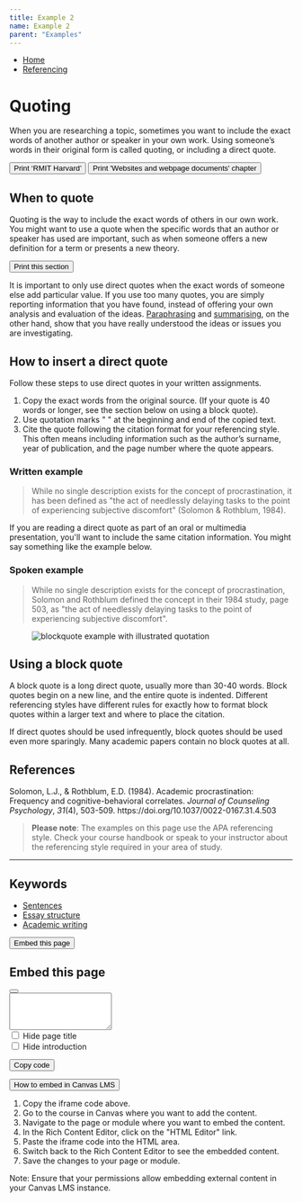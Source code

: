 ```yaml
---
title: Example 2
name: Example 2
parent: "Examples"
---
```

<ul class="breadcrumbs">
	<li><a href="/dewey-design/" tabindex="-1">Home</a></li>
	<li><a href="" tabindex="-1">Referencing</a></li>
</ul>
<a id="main-content"></a>
<h1 class="margin-top-zero">Quoting</h1>
<p class="lead">When you are researching a topic, sometimes you want to include the exact words of another author or speaker in your own work. Using someone’s words in their original form is called quoting, or including a direct quote.</p>
<div class="my-flex">
	<button class="btn btn-print"><div>Print  ‘RMIT Harvard’</div></button>
	<button class="btn btn-print"><div>Print 'Websites and webpage documents' chapter</div></button>
</div>
<h2>When to quote</h2>
<p>Quoting is the way to include the exact words of others in our own work. You might want to use a quote when the specific words that an author or speaker has used are important, such as when someone offers a new definition for a term or presents a new theory.</p>
<button class="btn btn-print"><div>Print this section</div></button>
<p>It is important to only use direct quotes when the exact words of someone else add particular value. If you use too many quotes, you are simply reporting information that you have found, instead of offering your own analysis and evaluation of the ideas. <a href="paraphrasing-4.html">Paraphrasing</a> and <a href="summarising-0.html">summarising</a>, on the other hand, show that you have really understood the ideas or issues you are investigating.</p>
<h2>How to insert a direct quote</h2>
<p>Follow these steps to use direct quotes in your written assignments.</p>
<ol>
	<li>Copy the exact words from the original source. (If your quote is 40 words or longer, see the section below on using a block quote).</li>
	<li>Use quotation marks " " at the beginning and end of the copied text.</li>
	<li>Cite the quote following the citation format for your referencing style. This often means including information such as the author’s surname, year of publication, and the page number where the quote appears.</li>
</ol>
<h3>Written example</h3>
<blockquote><div class="content"><p>While no single description exists for the concept of procrastination, it has been defined as "the act of needlessly delaying tasks to the point of experiencing subjective discomfort" (Solomon &amp; Rothblum, 1984).</p></div></blockquote>
<p>If you are reading a direct quote as part of an oral or multimedia presentation, you'll want to include the same citation information. You might say something like the example below.</p>
<h3>Spoken example</h3>
<blockquote><div class="content"><p>While no single description exists for the concept of procrastination, Solomon and Rothblum defined the concept in their 1984 study, page 503, as "the act of needlessly delaying tasks to the point of experiencing subjective discomfort".</p></div></blockquote>
<figure class="float-right">
    <img src="https://learninglab.rmit.edu.au/sites/default/files/quoting-blockquote.png" class="borde" alt="blockquote example with illustrated quotation" />
</figure>
<h2>Using a block quote</h2>
<!--
<img src="../sites/default/files/quoting-blockquote.png" style="float: right; margin-left: 20px; max-width: 30% !important;
margin-top: -30px;" alt="blockquote example with illustrated quotation marks">
-->
<p>A block quote is a long direct quote, usually more than 30-40 words. Block quotes begin on a new line, and the entire quote is indented. Different referencing styles have different rules for exactly how to format block quotes within a larger text and where to place the citation.</p>

<p>If direct quotes should be used infrequently, block quotes should be used even more sparingly. Many academic papers contain no block quotes at all.</p>
<h2>References</h2>
<p class="apa small">Solomon, L.J., &amp; Rothblum, E.D. (1984). Academic procrastination: Frequency and cognitive-behavioral correlates. <em>Journal of Counseling Psychology</em>, <em>31</em>(4), 503-509. https://doi.org/10.1037/0022-0167.31.4.503</p>
<blockquote class="style2">
	<div class="content">
		<p><strong>Please note</strong>: The examples on this page use the APA referencing style. Check your course handbook or speak to your instructor about the referencing style required in your area of study.</p>
	</div>
</blockquote>

<div id="additional-info">	
	<!-- keywords echo - https://www.advancedcustomfields.com/resources/taxonomy/ -->      
	<hr class="margin-top-xl">
	<div class="keyword-embed-contain">
		<div class="keywords">
			<h2 class="h5">Keywords</h2>
			<ul>
				<li><a href="https://lab.bitma.app/keyword/sentences/">Sentences</a></li>  
				<li><a href="https://lab.bitma.app/keyword/essay-structure/">Essay structure</a></li>  
				<li><a href="https://lab.bitma.app/keyword/academic-writing/">Academic writing</a></li>  
			</ul>
		</div>
		<button class="btn-embed" type="button" data-bs-toggle="modal" data-bs-target="#embedModal">Embed this page</button>
	</div>
</div>



<!-- START modal -->
<div class="modal fade" id="embedModal" tabindex="-1" aria-labelledby="embedModalLabel" aria-hidden="true">
	<!-- START modal-dialog -->
	<div class="modal-dialog">
		<!-- START modal-content -->
		<div class="modal-content">
			<div class="modal-header">
				<h2 class="h3 margin-top-zero margin-bot-zero" id="embedModalLabel">Embed this page</h2>
				<button type="button" class="btn-close" data-bs-dismiss="modal" aria-label="Close"></button>
			</div>
			<!-- START modal-body -->
			<div class="modal-body">
				<textarea id="embedCode" class="code-section mt-3" rows="4" readonly aria-label="Embed Code"></textarea>
				<form id="embedForm">
					<div class="form-check-inline">
						<input class="form-check-input" type="checkbox" id="hideTitle" onchange="updateEmbedCode()" aria-describedby="hideTitleDescription">
						<label class="form-check-label small" for="hideTitle">Hide page title</label>
					</div>
					<div class="form-check-inline">
						<input class="form-check-input" type="checkbox" id="hideIntro" onchange="updateEmbedCode()" aria-describedby="hideIntroDescription">
						<label class="form-check-label small" for="hideIntro">Hide introduction</label>
					</div>
				</form>
				<div class="btn-container">
					<button id="copy-code" type="button" class="btn btn-primary">Copy code</button>
					<div id="feedback" class="collapse small"></div>
				</div>
				<!-- START accordion item -->
				<div class="accordion-item transcript margin-top-xs">
					<p class="accordion-header" id="Transcript-head">
					<button class="accordion-button collapsed" type="button" data-bs-toggle="collapse" data-bs-target="#Transcript-body" aria-expanded="false" aria-controls="Transcript-body">
						How to embed in Canvas LMS
					</button>
					</p>
					<div id="Transcript-body" class="accordion-collapse collapse" aria-labelledby="Transcript-head">
					<div class="accordion-body padding-top-zero">
						<ol class="small">
							<li>Copy the iframe code above.</li>
							<li>Go to the course in Canvas where you want to add the content.</li>
							<li>Navigate to the page or module where you want to embed the content.</li>
							<li>In the Rich Content Editor, click on the "HTML Editor" link.</li>
							<li>Paste the iframe code into the HTML area.</li>
							<li>Switch back to the Rich Content Editor to see the embedded content.</li>
							<li>Save the changes to your page or module.</li>
						</ol>
						<p class="small">Note: Ensure that your permissions allow embedding external content in your Canvas LMS instance.</p>
					</div>
					</div>
				</div>
				<!-- END accordion item -->
			</div>
			<!-- END modal-body -->
		</div>
		<!-- END modal-content -->
	</div>
	<!-- END modal-dialog -->
</div>
<!-- END modal -->

<script>

const copyCodeButton = document.getElementById("copy-code");
const feedback = document.getElementById("feedback");
const embedCodeBox = document.getElementById('embedCode')

function updateEmbedCode() {
	const hideTitle = document.getElementById('hideTitle').checked;
	const hideIntro = document.getElementById('hideIntro').checked;
	const currentUrl = window.location.origin + window.location.pathname;
	let url = `${currentUrl}?iframe=true`;
	if (hideTitle) url += '&hide-title=true';
	if (hideIntro) url += '&hide-intro=true';

	const embedCode = `<iframe src="${url}" width="100%" scrolling="no"></iframe>`;
	embedCodeBox.value = embedCode;

}

//Called when "Copy code" is clicked. Copy the code to clipboard  (won't work on http:// only https:// )
function copyCode(e) {
	console.log("Code copied");
    navigator.clipboard.writeText(embedCodeBox.value);
	
	feedback.innerHTML = "Code copied to clipboard";
	feedback.classList.add("show");
}

// Initialize the embed code on page load
document.addEventListener('DOMContentLoaded', function() {
	updateEmbedCode();
	copyCodeButton.addEventListener("click", copyCode);
});

</script>